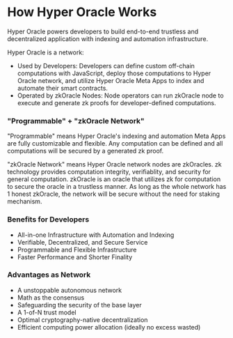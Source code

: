 # How Hyper Oracle Works

Hyper Oracle powers developers to build end-to-end trustless and decentralized application with indexing and automation infrastructure.

Hyper Oracle is a network:

* Used by Developers: Developers can define custom off-chain computations with JavaScript, deploy those computations to Hyper Oracle network, and utilize Hyper Oracle Meta Apps to index and automate their smart contracts.
* Operated by zkOracle Nodes: Node operators can run zkOracle node to execute and generate zk proofs for developer-defined computations.

### "Programmable" + "zkOracle Network"

"Programmable" means Hyper Oracle's indexing and automation Meta Apps are fully customizable and flexible. Any computation can be defined and all computations will be secured by a generated zk proof.

"zkOracle Network" means Hyper Oracle network nodes are zkOracles. zk technology provides computation integrity, verifiablity, and security for general computation. zkOracle is an oracle that utilizes zk for computation to secure the oracle in a trustless manner. As long as the whole network has 1 honest zkOracle, the network will be secure without the need for staking mechanism.

### Benefits for Developers

* All-in-one Infrastructure with Automation and Indexing
* Verifiable, Decentralized, and Secure Service
* Programmable and Flexible Infrastructure
* Faster Performance and Shorter Finality

### Advantages as Network

* A unstoppable autonomous network
* Math as the consensus
* Safeguarding the security of the base layer
* A 1-of-N trust model
* Optimal cryptography-native decentralization
* Efficient computing power allocation (ideally no excess wasted)
